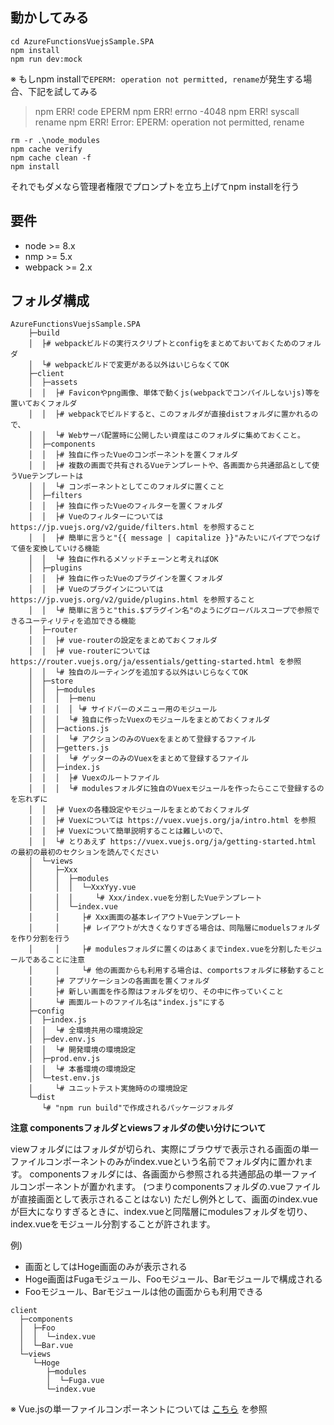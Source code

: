 ## 動かしてみる

```
cd AzureFunctionsVuejsSample.SPA
npm install
npm run dev:mock
```

※ もしnpm installで```EPERM: operation not permitted, rename```が発生する場合、下記を試してみる
> npm ERR! code EPERM
> npm ERR! errno -4048
> npm ERR! syscall rename
> npm ERR! Error: EPERM: operation not permitted, rename

```
rm -r .\node_modules
npm cache verify
npm cache clean -f
npm install
```

それでもダメなら管理者権限でプロンプトを立ち上げてnpm installを行う

## 要件
* node >= 8.x
* nmp >= 5.x
* webpack >= 2.x

## フォルダ構成

```
AzureFunctionsVuejsSample.SPA
    ├─build
    │  ├# webpackビルドの実行スクリプトとconfigをまとめておいておくためのフォルダ
    │  └# webpackビルドで変更がある以外はいじらなくてOK
    ├─client
    │  ├─assets
    │  │  ├# Faviconやpng画像、単体で動くjs(webpackでコンパイルしないjs)等を置いておくフォルダ
    │  │  ├# webpackでビルドすると、このフォルダが直接distフォルダに置かれるので、
    │  │  └# Webサーバ配置時に公開したい資産はこのフォルダに集めておくこと。
    │  ├─components
    │  │  ├# 独自に作ったVueのコンポーネントを置くフォルダ
    │  │  ├# 複数の画面で共有されるVueテンプレートや、各画面から共通部品として使うVueテンプレートは
    │  │  └# コンポーネントとしてこのフォルダに置くこと
    │  ├─filters
    │  │  ├# 独自に作ったVueのフィルターを置くフォルダ
    │  │  ├# Vueのフィルターについては https://jp.vuejs.org/v2/guide/filters.html を参照すること
    │  │  ├# 簡単に言うと"{{ message | capitalize }}"みたいにパイプでつなげて値を変換していける機能
    │  │  └# 独自に作れるメソッドチェーンと考えればOK
    │  ├─plugins
    │  │  ├# 独自に作ったVueのプラグインを置くフォルダ
    │  │  ├# Vueのプラグインについては https://jp.vuejs.org/v2/guide/plugins.html を参照すること
    │  │  └# 簡単に言うと"this.$プラグイン名"のようにグローバルスコープで参照できるユーティリティを追加できる機能
    │  ├─router
    │  │  ├# vue-routerの設定をまとめておくフォルダ
    │  │  ├# vue-routerについては https://router.vuejs.org/ja/essentials/getting-started.html を参照
    │  │  └# 独自のルーティングを追加する以外はいじらなくてOK
    │  ├─store
    │  │  ├─modules
    │  │  │  ├─menu
    │  │  │  │ └# サイドバーのメニュー用のモジュール
    │  │  │  └# 独自に作ったVuexのモジュールをまとめておくフォルダ
    │  │  ├─actions.js
    │  │  │  └# アクションのみのVuexをまとめて登録するファイル
    │  │  ├─getters.js
    │  │  │  └# ゲッターのみのVuexをまとめて登録するファイル
    │  │  ├─index.js
    │  │  │  ├# Vuexのルートファイル
    │  │  │  └# modulesフォルダに独自のVuexモジュールを作ったらここで登録するのを忘れずに
    │  │  ├# Vuexの各種設定やモジュールをまとめておくフォルダ
    │  │  ├# Vuexについては https://vuex.vuejs.org/ja/intro.html を参照
    │  │  ├# Vuexについて簡単説明することは難しいので、
    │  │  └# とりあえず https://vuex.vuejs.org/ja/getting-started.html の最初の最初のセクションを読んでください
    │  └─views
    │     ├─Xxx
    │     │  ├─modules
    │     │  │  └─XxxYyy.vue
    │     │  │     └# Xxx/index.vueを分割したVueテンプレート
    │     │  └─index.vue
    │     │     ├# Xxx画面の基本レイアウトVueテンプレート
    │     │     ├# レイアウトが大きくなりすぎる場合は、同階層にmoduelsフォルダを作り分割を行う
    │     │     ├# modulesフォルダに置くのはあくまでindex.vueを分割したモジュールであることに注意
    │     │     └# 他の画面からも利用する場合は、comportsフォルダに移動すること
    │     ├# アプリケーションの各画面を置くフォルダ
    │     ├# 新しい画面を作る際はフォルダを切り、その中に作っていくこと
    │     └# 画面ルートのファイル名は"index.js"にする
    ├─config
    │  ├─index.js
    │  │  └# 全環境共用の環境設定
    │  ├─dev.env.js
    │  │  └# 開発環境の環境設定
    │  ├─prod.env.js
    │  │  └# 本番環境の環境設定
    │  └─test.env.js
    │     └# ユニットテスト実施時のの環境設定
    └─dist
       └# "npm run build"で作成されるパッケージフォルダ
```

**注意 componentsフォルダとviewsフォルダの使い分けについて**

viewフォルダにはフォルダが切られ、実際にブラウザで表示される画面の単一ファイルコンポーネントのみがindex.vueという名前でフォルダ内に置かれます。
componentsフォルダには、各画面から参照される共通部品の単一ファイルコンポーネントが置かれます。
(つまりcomponentsフォルダの.vueファイルが直接画面として表示されることはない)
ただし例外として、画面のindex.vueが巨大になりすぎるときに、index.vueと同階層にmodulesフォルダを切り、index.vueをモジュール分割することが許されます。

例)

- 画面としてはHoge画面のみが表示される
- Hoge画面はFugaモジュール、Fooモジュール、Barモジュールで構成される
- Fooモジュール、Barモジュールは他の画面からも利用できる

```
client
  ├─components
  │  ├─Foo
  │  │  └─index.vue
  │  └─Bar.vue
  └─views
     └─Hoge
        ├─modules
        │  └─Fuga.vue
        └─index.vue
```

※ Vue.jsの単一ファイルコンポーネントについては [こちら](https://jp.vuejs.org/v2/guide/single-file-components.html) を参照
